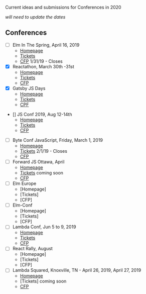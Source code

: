Current ideas and submissions for Conferences in 2020

_will need to update the dates_

## Conferences

- [ ] Elm In The Spring, April 16, 2019
  - [Homepage](https://www.elminthespring.org/)
  - [Tickets](https://ti.to/elm-in-the-spring/chicago-2019/en)
  - [CFP](https://www.papercall.io/elm-in-the-spring-2019) 1/31/19 - Closes
- [x] Reactathon, March 30th -31st
  - [Homepage](https://www.reactathon.com/)
  - [Tickets](https://ti.to/real-world-react/reactathon-2019)
  - [CFP](https://docs.google.com/forms/d/e/1FAIpQLSf3gtpQkYb2SNNI2WxBTC2rFYpFUn6cyMA9k8HZVZrwg0gYVw/viewform?usp=sf_link)
- [x] Gatsby JS Days
  - [Homepage](https://www.gatsbyjs.com/resources/gatsby-days/)
  - [Tickets](https://www.gatsbyjs.com/virtual-gatsby-days-registration/?_ga=2.204071572.584185016.1586719074-408081821.1578667579)
  - [CPF](https://docs.google.com/forms/d/e/1FAIpQLSfjUpqpmRL18ydo_PmC4jxvPG8xhOlix43KeRHOhUbPp3u7Mw/viewform)
- [] JS Conf 2019, Aug 12-14th
  - [Homepage](https://2019.jsconf.us/)
  - [Tickets](https://ti.to/jsconf-us/jsconf-us-2019)
  - [CFP](https://2019.jsconf.us/posts/2019-01-14-cfp-open)
- [ ] Byte Conf JavaScript, Friday, March 1, 2019
  - [Homepage](https://www.byteconf.com/js-2019)
  - [Tickets](https://www.byteconf.com/s/twitch) 2/1/19 - Closes
  - [CFP](https://www.papercall.io/cfps/1594/submissions/new)
- [ ] Forward JS Ottawa, April
  - [Homepage](https://forwardjs.com/ottawa)
  - [Tickets]() coming soon
  - [CFP](https://docs.google.com/forms/d/e/1FAIpQLSc-l9XDlihF2JTk5bHAzd0XCU16xg2XG-OP3a_HGInczb7CXw/viewform)
- [ ] Elm Europe
  - [Homepage]
  - [Tickets]
  - [CFP]
- [ ] Elm-Conf
  - [Homepage]
  - [Tickets]
  - [CFP]
- [ ] Lambda Conf, Jun 5 to 9, 2019
  - [Homepage](https://lambdaconf.zohobackstage.com/LambdaConf2019)
  - [Tickets](https://www.eventbrite.com/e/lambdaconf-2019-tickets-53023936020?aff=$3350877965407078302)
  - [CFP](https://www.papercall.io/lambdaconf-2019)
- [ ] React Rally, August
  - [Homepage]
  - [Tickets]
  - [CFP]
- [ ] Lambda Squared, Knoxville, TN - April 26, 2019, April 27, 2019
  - [Homepage](https://www.lambda-squared.com/home)
  - [Tickets] coming soon
  - [CFP](https://www.papercall.io/cfps/1658/submissions/new)
